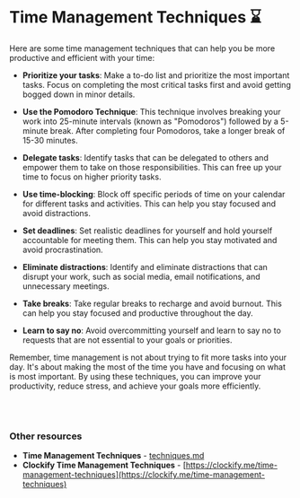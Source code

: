 # Time Management Techniques :hourglass:

Here are some time management techniques that can help you be more productive and efficient with your time:

- **Prioritize your tasks**: Make a to-do list and prioritize the most important tasks. Focus on completing the most critical tasks first and avoid getting bogged down in minor details.

- **Use the Pomodoro Technique**: This technique involves breaking your work into 25-minute intervals (known as "Pomodoros") followed by a 5-minute break. After completing four Pomodoros, take a longer break of 15-30 minutes.

- **Delegate tasks**: Identify tasks that can be delegated to others and empower them to take on those responsibilities. This can free up your time to focus on higher priority tasks.

- **Use time-blocking**: Block off specific periods of time on your calendar for different tasks and activities. This can help you stay focused and avoid distractions.

- **Set deadlines**: Set realistic deadlines for yourself and hold yourself accountable for meeting them. This can help you stay motivated and avoid procrastination.

- **Eliminate distractions**: Identify and eliminate distractions that can disrupt your work, such as social media, email notifications, and unnecessary meetings.

- **Take breaks**: Take regular breaks to recharge and avoid burnout. This can help you stay focused and productive throughout the day.

- **Learn to say no**: Avoid overcommitting yourself and learn to say no to requests that are not essential to your goals or priorities.

Remember, time management is not about trying to fit more tasks into your day. It's about making the most of the time you have and focusing on what is most important. By using these techniques, you can improve your productivity, reduce stress, and achieve your goals more efficiently.

<br><br>

### Other resources

- **Time Management Techniques** - [techniques.md](techniques.md)
- **Clockify Time Management Techniques** - [https://clockify.me/time-management-techniques](https://clockify.me/time-management-techniques)
